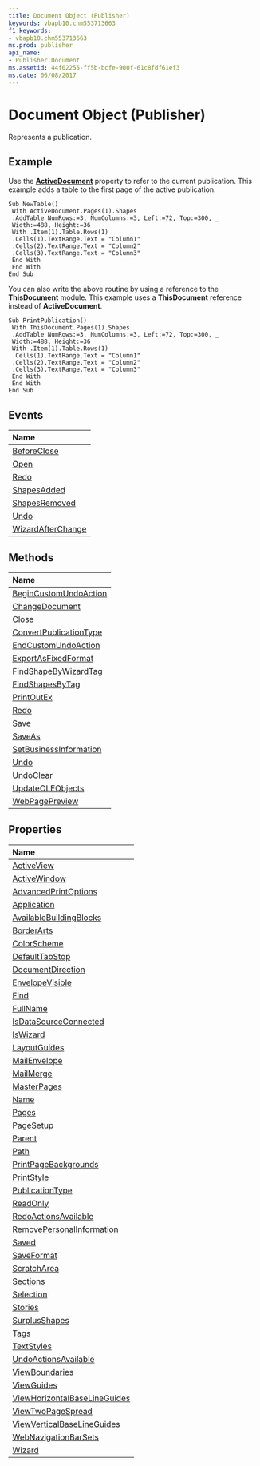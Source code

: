 ```yaml
---
title: Document Object (Publisher)
keywords: vbapb10.chm553713663
f1_keywords:
- vbapb10.chm553713663
ms.prod: publisher
api_name:
- Publisher.Document
ms.assetid: 44f02255-ff5b-bcfe-900f-61c8fdf61ef3
ms.date: 06/08/2017
---
```



# Document Object (Publisher)

Represents a publication. 


## Example

Use the  **[ActiveDocument](http://msdn.microsoft.com/library/c6293fa6-291c-d8ce-be54-f8a997b95d2e%28Office.15%29.aspx)** property to refer to the current publication. This example adds a table to the first page of the active publication.


```
Sub NewTable() 
 With ActiveDocument.Pages(1).Shapes 
 .AddTable NumRows:=3, NumColumns:=3, Left:=72, Top:=300, _ 
 Width:=488, Height:=36 
 With .Item(1).Table.Rows(1) 
 .Cells(1).TextRange.Text = "Column1" 
 .Cells(2).TextRange.Text = "Column2" 
 .Cells(3).TextRange.Text = "Column3" 
 End With 
 End With 
End Sub
```

You can also write the above routine by using a reference to the  **ThisDocument** module. This example uses a **ThisDocument** reference instead of **ActiveDocument**.




```
Sub PrintPublication() 
 With ThisDocument.Pages(1).Shapes 
 .AddTable NumRows:=3, NumColumns:=3, Left:=72, Top:=300, _ 
 Width:=488, Height:=36 
 With .Item(1).Table.Rows(1) 
 .Cells(1).TextRange.Text = "Column1" 
 .Cells(2).TextRange.Text = "Column2" 
 .Cells(3).TextRange.Text = "Column3" 
 End With 
 End With 
End Sub
```


## Events



|**Name**|
|:-----|
|[BeforeClose](http://msdn.microsoft.com/library/d40e36b6-fea7-a9d5-0c88-55197983b888%28Office.15%29.aspx)|
|[Open](http://msdn.microsoft.com/library/43108d1d-d101-8a07-943e-c9b8dbadcbfd%28Office.15%29.aspx)|
|[Redo](http://msdn.microsoft.com/library/c00db13d-1c03-2536-8923-bd7d9393fee2%28Office.15%29.aspx)|
|[ShapesAdded](http://msdn.microsoft.com/library/f6573f7c-56fa-1efa-9dba-39cde3859cc0%28Office.15%29.aspx)|
|[ShapesRemoved](http://msdn.microsoft.com/library/e2a67359-5673-2c72-e1fc-e3e3a3b564f9%28Office.15%29.aspx)|
|[Undo](http://msdn.microsoft.com/library/9789e469-dc84-a0b7-ffe0-405d4e7ad861%28Office.15%29.aspx)|
|[WizardAfterChange](http://msdn.microsoft.com/library/c4ec0950-3a58-1f29-b35f-35db9d87f330%28Office.15%29.aspx)|

## Methods



|**Name**|
|:-----|
|[BeginCustomUndoAction](http://msdn.microsoft.com/library/316f443e-6782-594b-b955-f5ab60140f6a%28Office.15%29.aspx)|
|[ChangeDocument](http://msdn.microsoft.com/library/c6defa92-99fb-973b-6bb2-e3c2a1b0a4f3%28Office.15%29.aspx)|
|[Close](http://msdn.microsoft.com/library/b4b21484-1858-b7b3-291f-18ef8cab8ba7%28Office.15%29.aspx)|
|[ConvertPublicationType](http://msdn.microsoft.com/library/e4bfe349-a22f-6017-ac9d-49f67e1f6dd2%28Office.15%29.aspx)|
|[EndCustomUndoAction](http://msdn.microsoft.com/library/5b703366-8d0e-1bbc-3320-a2fea99468c3%28Office.15%29.aspx)|
|[ExportAsFixedFormat](http://msdn.microsoft.com/library/8bb5b64f-57b2-cf87-344c-be1e2741a59c%28Office.15%29.aspx)|
|[FindShapeByWizardTag](http://msdn.microsoft.com/library/c6db9ba7-15b0-e8f0-1ed2-08b6e978c948%28Office.15%29.aspx)|
|[FindShapesByTag](http://msdn.microsoft.com/library/405a0f39-5892-23da-904a-5188a4340b00%28Office.15%29.aspx)|
|[PrintOutEx](http://msdn.microsoft.com/library/f11b6f8b-08a0-28f6-5930-47d684585bef%28Office.15%29.aspx)|
|[Redo](http://msdn.microsoft.com/library/4b76aeaa-77f7-5f22-ff80-77479b0f0702%28Office.15%29.aspx)|
|[Save](http://msdn.microsoft.com/library/89eae461-d1c2-b3ca-58b7-9528df8801d8%28Office.15%29.aspx)|
|[SaveAs](http://msdn.microsoft.com/library/ba8b85d7-8ca9-dcf5-12b4-4cabced743e6%28Office.15%29.aspx)|
|[SetBusinessInformation](http://msdn.microsoft.com/library/8549f75f-2fb6-6ac6-ecaf-54a0a9b22dc7%28Office.15%29.aspx)|
|[Undo](http://msdn.microsoft.com/library/8cfd09a0-8a0d-2870-f833-a35ff1fc21b4%28Office.15%29.aspx)|
|[UndoClear](http://msdn.microsoft.com/library/63e9bb00-950f-3e30-3897-434362b9efbf%28Office.15%29.aspx)|
|[UpdateOLEObjects](http://msdn.microsoft.com/library/2c07e755-6f5c-5fd8-091c-fbe3bfae6692%28Office.15%29.aspx)|
|[WebPagePreview](http://msdn.microsoft.com/library/44083fae-d21d-9cd3-3553-a4d4346141f5%28Office.15%29.aspx)|

## Properties



|**Name**|
|:-----|
|[ActiveView](http://msdn.microsoft.com/library/1448c8c6-30e5-2e2a-f124-ebf544d8f297%28Office.15%29.aspx)|
|[ActiveWindow](http://msdn.microsoft.com/library/0d00a8fa-aef2-43df-3c54-0cca804b7eee%28Office.15%29.aspx)|
|[AdvancedPrintOptions](http://msdn.microsoft.com/library/33c075e0-f813-9bb4-e199-96e5e9ed4ba8%28Office.15%29.aspx)|
|[Application](http://msdn.microsoft.com/library/eb401e80-3101-a19f-dc62-5386d123ac7d%28Office.15%29.aspx)|
|[AvailableBuildingBlocks](http://msdn.microsoft.com/library/dab447d9-f044-4a40-8876-a96f233b8d2e%28Office.15%29.aspx)|
|[BorderArts](http://msdn.microsoft.com/library/5639ffce-f711-71b6-78f8-2de63fe50a3c%28Office.15%29.aspx)|
|[ColorScheme](http://msdn.microsoft.com/library/b7748b48-eff3-bdf0-e6ce-a9a2e788d0f7%28Office.15%29.aspx)|
|[DefaultTabStop](http://msdn.microsoft.com/library/245ff7a3-9828-5220-b692-2ce6effb9eb6%28Office.15%29.aspx)|
|[DocumentDirection](http://msdn.microsoft.com/library/b28961ad-7adc-3920-0e67-88bb53310d9b%28Office.15%29.aspx)|
|[EnvelopeVisible](http://msdn.microsoft.com/library/65423c1f-e61b-3c83-4bff-ddd278d97238%28Office.15%29.aspx)|
|[Find](http://msdn.microsoft.com/library/e9b31937-4504-79b5-5913-b2ef0a23f2a7%28Office.15%29.aspx)|
|[FullName](http://msdn.microsoft.com/library/137e4310-8431-ed2a-503a-c225378a9a74%28Office.15%29.aspx)|
|[IsDataSourceConnected](http://msdn.microsoft.com/library/b62422ab-12f7-1151-d8d1-1cb32de18160%28Office.15%29.aspx)|
|[IsWizard](http://msdn.microsoft.com/library/61ee1a16-eccb-908f-2b34-eee03175c37e%28Office.15%29.aspx)|
|[LayoutGuides](http://msdn.microsoft.com/library/0c45366d-6b7a-7cf3-a566-bb945ff32ba4%28Office.15%29.aspx)|
|[MailEnvelope](http://msdn.microsoft.com/library/3c4c734a-6725-5f6e-ed0a-5b19e4e642bd%28Office.15%29.aspx)|
|[MailMerge](http://msdn.microsoft.com/library/15b1a8aa-3472-c67d-1d99-92617b05c157%28Office.15%29.aspx)|
|[MasterPages](http://msdn.microsoft.com/library/26e5342b-94f0-4fd5-2743-92cfd2d43a01%28Office.15%29.aspx)|
|[Name](http://msdn.microsoft.com/library/fcf86fcc-a3aa-b4c6-1ecc-202972ac558b%28Office.15%29.aspx)|
|[Pages](http://msdn.microsoft.com/library/2bb3e529-a459-b37c-c9ae-4cc059954a63%28Office.15%29.aspx)|
|[PageSetup](http://msdn.microsoft.com/library/1dac39f0-2507-a85b-8c71-cd1980022fb3%28Office.15%29.aspx)|
|[Parent](http://msdn.microsoft.com/library/d9081ba8-f0ae-a68a-a5a0-56c4a7caf422%28Office.15%29.aspx)|
|[Path](http://msdn.microsoft.com/library/01926d63-e59e-5aad-3cb9-143166d253a5%28Office.15%29.aspx)|
|[PrintPageBackgrounds](http://msdn.microsoft.com/library/6d1d6e6a-fd66-2afa-2172-4a6552d5cce4%28Office.15%29.aspx)|
|[PrintStyle](http://msdn.microsoft.com/library/ac9c8bc0-3c03-d094-fdda-1f2f5966f717%28Office.15%29.aspx)|
|[PublicationType](http://msdn.microsoft.com/library/264c2769-2452-0009-4853-84a6a426db38%28Office.15%29.aspx)|
|[ReadOnly](http://msdn.microsoft.com/library/9ee6488d-3070-e784-e772-78dace2c1284%28Office.15%29.aspx)|
|[RedoActionsAvailable](http://msdn.microsoft.com/library/9af11772-e807-730a-89a0-da06e979f834%28Office.15%29.aspx)|
|[RemovePersonalInformation](http://msdn.microsoft.com/library/bbc1aee1-90ca-966e-c17c-579064318cd1%28Office.15%29.aspx)|
|[Saved](http://msdn.microsoft.com/library/d1f4357a-103c-2227-d1bd-50706e1f241c%28Office.15%29.aspx)|
|[SaveFormat](http://msdn.microsoft.com/library/545f0411-899f-ffe3-e844-8c2922a357f0%28Office.15%29.aspx)|
|[ScratchArea](http://msdn.microsoft.com/library/782d9b7f-b620-60f0-c21d-04f588c37cc6%28Office.15%29.aspx)|
|[Sections](http://msdn.microsoft.com/library/9e425836-1d62-99ef-2984-b61f3a3cf831%28Office.15%29.aspx)|
|[Selection](http://msdn.microsoft.com/library/b1098cdb-8fb7-0906-b193-6dc572ac2993%28Office.15%29.aspx)|
|[Stories](http://msdn.microsoft.com/library/4ffc7d20-eb11-942e-e28a-81c2caa19a50%28Office.15%29.aspx)|
|[SurplusShapes](http://msdn.microsoft.com/library/8c1c5fee-bea0-1660-a4a5-b465879d6ec9%28Office.15%29.aspx)|
|[Tags](http://msdn.microsoft.com/library/d8baaf50-86ad-1997-c1b3-e54a77a3ee5b%28Office.15%29.aspx)|
|[TextStyles](http://msdn.microsoft.com/library/a628e5c1-aed7-dd70-81fa-d9fb54afb527%28Office.15%29.aspx)|
|[UndoActionsAvailable](http://msdn.microsoft.com/library/1dd20295-3987-c36d-ccc1-9e18a7887f33%28Office.15%29.aspx)|
|[ViewBoundaries](http://msdn.microsoft.com/library/6e390607-a3f4-f938-4a3f-75d8a993cf2a%28Office.15%29.aspx)|
|[ViewGuides](http://msdn.microsoft.com/library/a0533bc6-8565-eb4f-67e3-b438d4460e80%28Office.15%29.aspx)|
|[ViewHorizontalBaseLineGuides](http://msdn.microsoft.com/library/e5471313-38e0-9454-04af-4c85d976b312%28Office.15%29.aspx)|
|[ViewTwoPageSpread](http://msdn.microsoft.com/library/b5e851ff-d5fc-a98d-02b3-7e14c1b957dc%28Office.15%29.aspx)|
|[ViewVerticalBaseLineGuides](http://msdn.microsoft.com/library/711335ab-237b-65a2-534a-7635cfba474e%28Office.15%29.aspx)|
|[WebNavigationBarSets](http://msdn.microsoft.com/library/4193dbce-a2e3-2587-5282-43b4c3cec921%28Office.15%29.aspx)|
|[Wizard](http://msdn.microsoft.com/library/26603c80-2b03-9889-27d7-623e71f84b74%28Office.15%29.aspx)|

